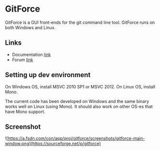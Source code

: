GitForce
====

GitForce is a GUI front-ends for the git command line tool. GitForce runs on both Windows and Linux.

## Links

* Documentation [link](https://sites.google.com/site/gitforcetool/home)
* Forum [link](https://sourceforge.net/p/gitforce/discussion)

Setting up dev environment
--------------------------

On Windows OS, install MSVC 2010 SP1 or MSVC 2012.
On Linux OS, install Mono.

The current code has been developed on Windows and the same binary works well on Linux (using Mono).
It should also work on other OS-es that have Mono support.

Screenshot
----------

![https://a.fsdn.com/con/app/proj/gitforce/screenshots/gitforce-main-window.png](https://sourceforge.net/p/gitforce)
